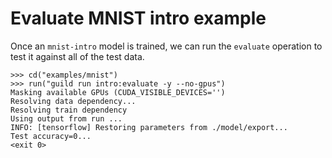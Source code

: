 # Evaluate MNIST intro example

Once an `mnist-intro` model is trained, we can run the `evaluate`
operation to test it against all of the test data.

    >>> cd("examples/mnist")
    >>> run("guild run intro:evaluate -y --no-gpus")
    Masking available GPUs (CUDA_VISIBLE_DEVICES='')
    Resolving data dependency...
    Resolving train dependency
    Using output from run ...
    INFO: [tensorflow] Restoring parameters from ./model/export...
    Test accuracy=0...
    <exit 0>
